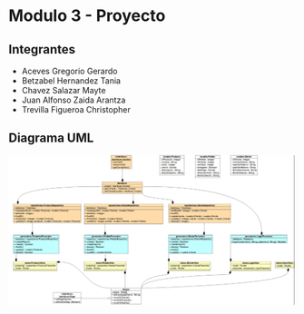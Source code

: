 # Modulo 3 - Proyecto
## Integrantes
- Aceves Gregorio Gerardo
- Betzabel Hernandez Tania
- Chavez Salazar Mayte
- Juan Alfonso Zaida Arantza
- Trevilla Figueroa Christopher
## Diagrama UML
![Diagrama UML](./docs/uml.jpeg)
